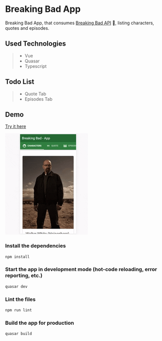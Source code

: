 # Breaking Bad App

Breaking Bad App, that consumes [Breaking Bad API](https://breakingbadapi.com/) 🧪, listing characters, quotes and episodes.

## Used Technologies

> - Vue
> - Quasar
> - Typescript

## Todo List

> - Quote Tab
> - Episodes Tab

## Demo

[Try it here](https://hamoncordova.com.br/breaking-bad-app/)

![](src/assets/demo/demo.gif)

### Install the dependencies

```bash
npm install
```

### Start the app in development mode (hot-code reloading, error reporting, etc.)

```bash
quasar dev
```

### Lint the files

```bash
npm run lint
```

### Build the app for production

```bash
quasar build
```
